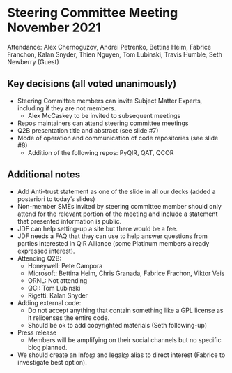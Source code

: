 # Steering Committee Meeting November 2021

Attendance: Alex Chernoguzov, Andrei Petrenko, Bettina Heim, Fabrice Franchon,
Kalan Snyder, Thien Nguyen, Tom Lubinski, Travis Humble, Seth Newberry (Guest)

## Key decisions (all voted unanimously)

- Steering Committee members can invite Subject Matter Experts, including if
  they are not members.
    - Alex McCaskey to be invited to subsequent meetings
- Repos maintainers can attend steering committee meetings
- Q2B presentation title and abstract (see slide #7)
- Mode of operation and communication of code repositories (see slide #8)
    - Addition of the following repos: PyQIR, QAT, QCOR

## Additional notes

- Add Anti-trust statement as one of the slide in all our decks (added a
  posteriori to today’s slides)
- Non-member SMEs invited by steering committee member should only attend for
  the relevant portion of the meeting and include a statement that presented
  information is public.
- JDF can help setting-up a site but there would be a fee.
- JDF needs a FAQ that they can use to help answer questions from parties
  interested in QIR Alliance (some Platinum members already expressed interest).
- Attending Q2B:
    - Honeywell: Pete Campora
    - Microsoft: Bettina Heim, Chris Granada, Fabrice Frachon, Viktor Veis
    - ORNL: Not attending
    - QCI: Tom Lubinski
    - Rigetti: Kalan Snyder
- Adding external code:
    - Do not accept anything that contain something like a GPL license as it
      relicenses the entire code.
    - Should be ok to add copyrighted materials (Seth following-up)
- Press release
    - Members will be amplifying on their social channels but no specific blog
      planned.
- We should create an Info@ and legal@ alias to direct interest (Fabrice to
  investigate best option).

